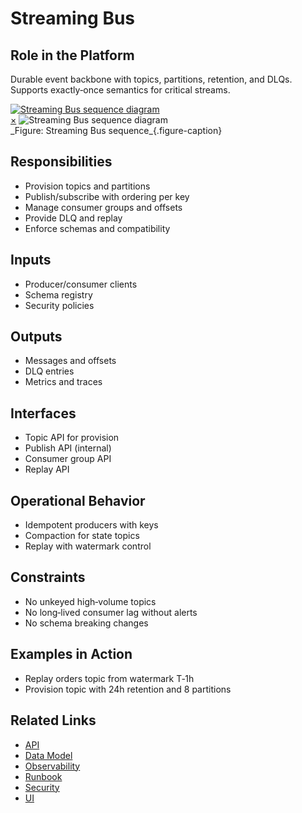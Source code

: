 # Streaming Bus

## Role in the Platform
Durable event backbone with topics, partitions, retention, and DLQs. Supports exactly‑once semantics for critical streams.

<a href="#fig-streaming-bus-sequence" class="image-link">
  <img src="/assets/diagrams/runtime/streaming-bus-sequence.svg" alt="Streaming Bus sequence diagram">
</a>
<div id="fig-streaming-bus-sequence" class="image-modal">
  <a href="#" class="close-btn">&times;</a>
  <img src="/assets/diagrams/runtime/streaming-bus-sequence.svg" alt="Streaming Bus sequence diagram">
</div>
_Figure: Streaming Bus sequence_{.figure-caption}

## Responsibilities
- Provision topics and partitions
- Publish/subscribe with ordering per key
- Manage consumer groups and offsets
- Provide DLQ and replay
- Enforce schemas and compatibility

## Inputs
- Producer/consumer clients
- Schema registry
- Security policies

## Outputs
- Messages and offsets
- DLQ entries
- Metrics and traces

## Interfaces
- Topic API for provision
- Publish API (internal)
- Consumer group API
- Replay API

## Operational Behavior
- Idempotent producers with keys
- Compaction for state topics
- Replay with watermark control

## Constraints
- No unkeyed high‑volume topics
- No long‑lived consumer lag without alerts
- No schema breaking changes

## Examples in Action
- Replay orders topic from watermark T‑1h
- Provision topic with 24h retention and 8 partitions

## Related Links
- [API](api.md)
- [Data Model](data-model.md)
- [Observability](observability.md)
- [Runbook](runbook.md)
- [Security](security.md)
- [UI](ui.md)
